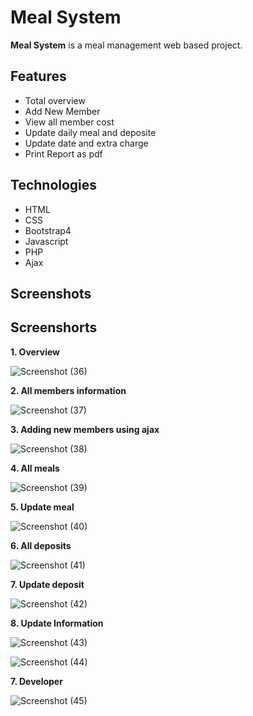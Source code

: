 # Meal System

 **Meal System** is a meal management web based project.

## Features

-  Total overview
- Add New Member  
- View all member cost 
- Update daily meal and deposite
- Update date and extra charge 
- Print Report as pdf

## Technologies

- HTML
-  CSS
-  Bootstrap4
-  Javascript
-  PHP
-  Ajax

## Screenshots

##  Screenshorts

**1. Overview**

![Screenshot (36)](https://user-images.githubusercontent.com/23233774/63966937-2c756980-cabe-11e9-9a97-f35dcbe4a5da.png)

**2. All members information**

![Screenshot (37)](https://user-images.githubusercontent.com/23233774/63966936-2bdcd300-cabe-11e9-9dbf-c5a18a6531ce.png)

**3. Adding new members using ajax**

![Screenshot (38)](https://user-images.githubusercontent.com/23233774/63966935-2bdcd300-cabe-11e9-9ed0-f24a7a4a01d3.png)

**4. All meals**

![Screenshot (39)](https://user-images.githubusercontent.com/23233774/63966934-2bdcd300-cabe-11e9-9626-2d88f8bb2b6f.png)

**5. Update meal**

![Screenshot (40)](https://user-images.githubusercontent.com/23233774/63966931-2b443c80-cabe-11e9-94fb-198b6df28494.png)
 
**6. All deposits**

![Screenshot (41)](https://user-images.githubusercontent.com/23233774/63966927-2b443c80-cabe-11e9-82df-9fb07794f890.png)

**7. Update deposit**


![Screenshot (42)](https://user-images.githubusercontent.com/23233774/63966925-2b443c80-cabe-11e9-8a66-5cdfec4aa696.png)

**8. Update Information**

![Screenshot (43)](https://user-images.githubusercontent.com/23233774/63966924-2aaba600-cabe-11e9-8e5a-a225e6e13951.png)

![Screenshot (44)](https://user-images.githubusercontent.com/23233774/63966923-2aaba600-cabe-11e9-8b29-ef6eda928088.png)


**7. Developer**

![Screenshot (45)](https://user-images.githubusercontent.com/23233774/63966921-2aaba600-cabe-11e9-8d70-bc69fa8ce048.png)


